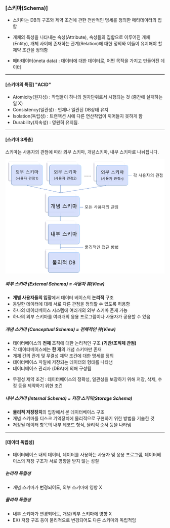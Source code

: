 ### [스키마(Schema)]

- 스키마는 DB의 구조와 제약 조건에 관한 전반적인 명세를 정의한 메타데이터의 집합

- 개체의 특성을 나타내는 속성(Attribute), 속성들의 집합으로 이루어진 개체(Entity), 개체 사이에 존재하는 관계(Relation)에 대한 정의와 이들이 유지해야 할 제약 조건을 정의함

* 메타데이터(meta data) : 데이터에 대한 데이터로, 어떤 목적을 가지고 만들어진 데이터

---

#### [스키마의 특징] "ACID"

- Atomicity(원자성) : 작업들이 하나의 원자단위로서 시행되는 것 (중간에 실패하는 일 X)
- Consistency(일관성) : 언제나 일관된 DB상태 유지
- Isolation(독립성) : 트랜잭션 시에 다른 연산작업이 끼어들지 못하게 함
- Durability(지속성) : 영원히 유지됨.

---

#### [스키마 3계층]

스키마는 사용자의 관점에 따라 외부 스키마, 개념스키마, 내부 스키마로 나눠집니다.

![Alt text](image.png)

##### 외부 스키마 (External Schema) = 사용자 뷰(View)

- **개별 사용자들의 입장**에서 데이터 베이스의 **논리적** 구조
- 동일한 데이터에 대해 서로 다른 관점을 정의할 수 있도록 허용함
- 하나의 데이터베이스 시스템에 여러개의 외부 스키마 존재 가능
- 하나의 외부 스키마를 여러개의 응용 프로그램이나 사용자가 공용할 수 있음

##### 개념 스키마 (Conceptual Schema) = 전체적인 뷰(View)

- 데이터베이스의 **전체** 조직에 대한 논리적인 구조 **(기관/조직체 관점)**
- 각 데이터베이스에는 **한 개**의 개념 스키마만 존재
- 개체 간의 관계 및 무결성 제약 조건에 대한 명세를 정의
- 데이터베이스 파일에 저장되는 데이터의 형태를 나타냄
- 데이터베이스 관리자 (DBA)에 의해 구성됨

* 무결성 제약 조건 : 데이터베이스의 정확성, 일관성을 보장하기 위해 저장, 삭제, 수정 등을 제약하기 위한 조건

##### 내부 스키마 (Internal Schema) = 저장 스키마(Storage Schema)

- **물리적 저장장치**의 입장에서 본 데이터베이스 구조
- 개념 스키마를 디스크 기억장치에 물리적으로 구현하기 위한 방법을 기술한 것
- 저장될 데이터 항목의 내부 레코드 형식, 물리적 순서 등을 나타냄

---

#### [데이터 독립성]

- 데이터베이스 내의 데이터, 데이터를 사용하는 사용자 및 응용 프로그램, 데이터베이스의 저장 구조가 서로 영향을 받지 않는 성질

##### 논리적 독립성

- 개념 스키마가 변경되어도, 외부 스키마에 영향 X
  <br/>

##### 물리적 독립성

- 내부 스키마가 변경되어도, 개념/외부 스키마에 영향 X
- EX) 저장 구조 등이 물리적으로 변경되어도 다른 스키마와 독립적임
